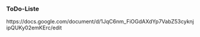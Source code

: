 <h3>ToDo-Liste</h3>
https://docs.google.com/document/d/1JqC6nm_FiOGdAXdYp7VabZ53cyknjipQUKy02emKErc/edit
